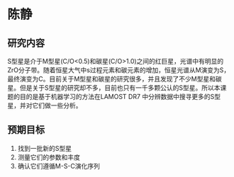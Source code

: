 # 陈静

## 研究内容

S型星是介于M型星(C/O<0.5)和碳星(C/O>1.0)之间的红巨星，光谱中有明显的ZrO分子带。随着恒星大气中s过程元素和碳元素的增加，恒星光谱从M演变为S，最终演变为C。目前关于M型星和碳星的研究很多，并且发现了不少M型星和碳星。但是关于S型星的研究却不多，目前也只有一千多颗公认的S型星。所以本课题的目的是基于机器学习的方法在LAMOST DR7 中分辨数据中搜寻更多的S型星，并对它们做一些分析。

## 预期目标

1. 找到一批新的S型星
2. 测量它们的参数和丰度
3. 确认它们遵循M-S-C演化序列

